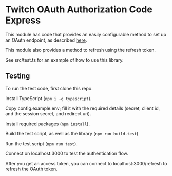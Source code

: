 # Twitch OAuth Authorization Code Express 

This module has code that provides an easily configurable method to set up an OAuth
endpoint, as described [here](https://dev.twitch.tv/docs/authentication/getting-tokens-oauth/#oauth-authorization-code-flow).

This module also provides a method to refresh using the refresh token.

See src/test.ts for an example of how to use this library.

## Testing

To run the test code, first clone this repo.

Install TypeScript (`npm i -g typescript`).

Copy config.example.env; fill it with the required details (secret, client id, and the session secret, and redirect uri).

Install required packages (`npm install`).

Build the test script, as well as the library (`npm run build-test`)

Run the test script (`npm run test`).

Connect on localhost:3000 to test the authentication flow.

After you get an access token, you can connect to localhost:3000/refresh to refresh the OAuth token.
